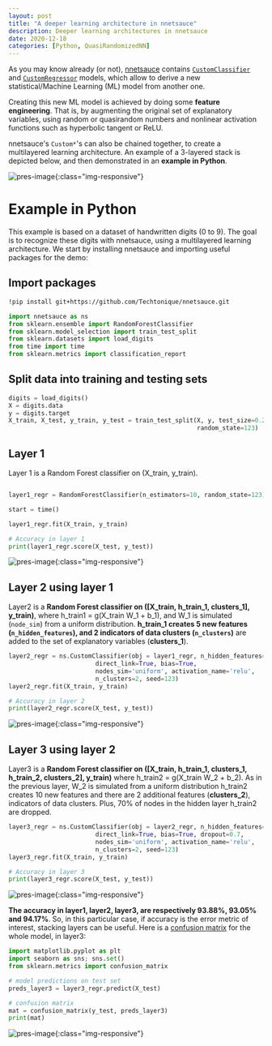 ```yaml
---
layout: post
title: "A deeper learning architecture in nnetsauce"
description: Deeper learning architectures in nnetsauce
date: 2020-12-18
categories: [Python, QuasiRandomizedNN]
---
```



As you may know already (or not), [nnetsauce](https://techtonique.github.io/nnetsauce/) contains [`CustomClassifier`](https://techtonique.github.io/nnetsauce/documentation/classifiers/#customclassifier) and [`CustomRegressor`](https://techtonique.github.io/nnetsauce/documentation/regressors/#customregressor) models, which allow to derive a new statistical/Machine Learning (ML) model from another one. 

Creating this new ML model is achieved by doing some **feature engineering**. That is, by augmenting the original set of explanatory variables, using random or quasirandom numbers and nonlinear activation functions such as hyperbolic tangent or ReLU.

nnetsauce's `Custom*`'s can also be chained together, to create a multilayered learning architecture. An example of a 3-layered stack is depicted below, and then demonstrated in an **example in Python**. 


![pres-image]({{base}}/images/2020-12-18/2020-12-18-image1.png){:class="img-responsive"}

# Example in Python

This example is based on a dataset of handwritten digits (0 to 9). The goal is to recognize these digits with nnetsauce, 
using a multilayered learning architecture. 
We start by installing nnetsauce and importing useful packages for the demo:

## Import packages

```bash
!pip install git+https://github.com/Techtonique/nnetsauce.git
````

```python
import nnetsauce as ns
from sklearn.ensemble import RandomForestClassifier
from sklearn.model_selection import train_test_split
from sklearn.datasets import load_digits
from time import time
from sklearn.metrics import classification_report
```

## Split data into training and testing sets

```python
digits = load_digits()
X = digits.data
y = digits.target
X_train, X_test, y_train, y_test = train_test_split(X, y, test_size=0.2,
                                                    random_state=123)

```



## Layer 1

Layer 1 is a Random Forest classifier on (X_train, y_train). 

```python

layer1_regr = RandomForestClassifier(n_estimators=10, random_state=123)

start = time() 

layer1_regr.fit(X_train, y_train)

# Accuracy in layer 1
print(layer1_regr.score(X_test, y_test))
```

![pres-image]({{base}}/images/2020-12-18/2020-12-18-image3.png){:class="img-responsive"}

## Layer 2 using layer 1

Layer2 is a **Random Forest classifier on ([X_train, h_train_1, clusters_1], y_train)**, where h_train1 = g(X_train W_1 + b_1), and W_1 is simulated (`node_sim`) from a uniform distribution. **h_train_1 creates 5 new features (`n_hidden_features`), and 2 indicators of data clusters (`n_clusters`)** are added to the set of explanatory variables (**clusters_1**).


```python
layer2_regr = ns.CustomClassifier(obj = layer1_regr, n_hidden_features=5, 
                        direct_link=True, bias=True, 
                        nodes_sim='uniform', activation_name='relu', 
                        n_clusters=2, seed=123)
layer2_regr.fit(X_train, y_train)

# Accuracy in layer 2
print(layer2_regr.score(X_test, y_test))
```

![pres-image]({{base}}/images/2020-12-18/2020-12-18-image4.png){:class="img-responsive"}


## Layer 3 using layer 2

Layer3 is a **Random Forest classifier on ([X_train, h_train_1, clusters_1, h_train_2, clusters_2], y_train)** where 
 h_train2 = g(X_train W_2 + b_2). As in the previous layer, W_2 is simulated from a uniform distribution
 h_train2 creates 10 new features and there are 2 additional features (**clusters_2**), indicators of data clusters. Plus, 
70% of nodes in the hidden layer h_train2 are dropped.

```python
layer3_regr = ns.CustomClassifier(obj = layer2_regr, n_hidden_features=10, 
                        direct_link=True, bias=True, dropout=0.7,
                        nodes_sim='uniform', activation_name='relu', 
                        n_clusters=2, seed=123)
layer3_regr.fit(X_train, y_train)

# Accuracy in layer 3
print(layer3_regr.score(X_test, y_test))
```

![pres-image]({{base}}/images/2020-12-18/2020-12-18-image5.png){:class="img-responsive"}

**The accuracy in layer1, layer2, layer3, are respectively 93.88%, 93.05% and 94.17%**. So, in this particular case, if accuracy is the error metric of interest, stacking layers can be useful. Here is a [confusion matrix](https://en.wikipedia.org/wiki/Confusion_matrix) for the whole model, in layer3: 

```python
import matplotlib.pyplot as plt
import seaborn as sns; sns.set()
from sklearn.metrics import confusion_matrix

# model predictions on test set 
preds_layer3 = layer3_regr.predict(X_test)

# confusion matrix 
mat = confusion_matrix(y_test, preds_layer3)
print(mat)
```

![pres-image]({{base}}/images/2020-12-18/2020-12-18-image2.png){:class="img-responsive"}
